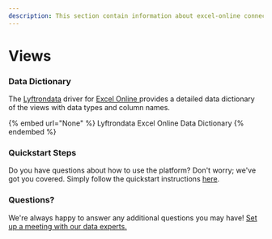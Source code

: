 ```yaml
---
description: This section contain information about excel-online connector views information
---
```


# Views

### Data Dictionary

The [Lyftrondata](https://www.lyftrondata.com/) driver for [Excel Online](None/)[ ](https://www.lyftrondata.com/integration/excel-online/)provides a detailed data dictionary of the views with data types and column names.

{% embed url="None" %}
Lyftrondata Excel Online Data Dictionary
{% endembed %}

### Quickstart Steps

Do you have questions about how to use the platform? Don't worry; we've got you covered. Simply follow the quickstart instructions [here](../README.md).

### Questions? <a href="#questions" id="questions"></a>

We're always happy to answer any additional questions you may have! [Set up a meeting with our data experts.](https://www.lyftrondata.com/book-a-meeting/)


